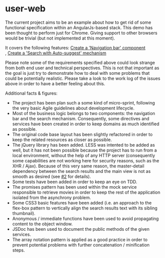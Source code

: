 user-web
========
The current project aims to be an example about how to get rid of some functional specification within an AngularJs-based stack.
This demo has been thought to perform just for Chrome. Giving support to other browsers would be trivial (but not implemented at this moment).

It covers the following features:
<a href="https://github.com/rmallols/user-web/issues/1" target="_blank">Create a 'Navigation bar' component</a></br>,
<a href="https://github.com/rmallols/user-web/issues/2" target="_blank">Create a 'Search with Auto-suggest' mechanism</a></br>

Please note some of the requirements specified above could look strange from both end user and technical perspectives.
This is not that important as the goal is just try to demonstrate how to deal with some problems that could be potentially realistic.
Please take a look to the work log of the issues above in order to have a better feeling about this.

Additional facts & figures:
* The project has been plan such a some kind of micro-sprint, following the very basic Agile guidelines about development lifecycle.
* Most of the business logic belongs to two components: the navigation bar and the search mechanism. Consequently, some directives and services have been created in order to keep domains as much identified as possible.
* The original code base layout has been slightly refactored in order to keep the related resources as closer as possible.
* The jQuery library has been added. LESS was intented to be added as well, but it has not been possible because the project has to run from a local environment, without the help of any HTTP server (consequently some capabilities are not working here for security reasons, such as the XHR / Ajax).
Because of this very same reason, the master-detail dependency between the search results and the main view is not as smooth as desired (see <a href="https://github.com/rmallols/user-web/issues/2" target="_blank">#2</a> for details).
* Some tests have been added in order to keep an eye on TDD.
* The promises pattern has been used within the mock service responsible to retrieve movies in order to keep the rest of the application isolated from the asynchrony problem.
* Some CSS3 basic features have been added (i.e. an approach to the flex-box pattern to vertically align the search results text with its sibling thumbnail).
* Anonymous / immediate functions have been used to avoid propagating content to the object window.
* JSDoc has been used to document the public methods of the given services.
* The array notation pattern is applied as a good practice in order to prevent potential problems with further concatenation / minification steps.

